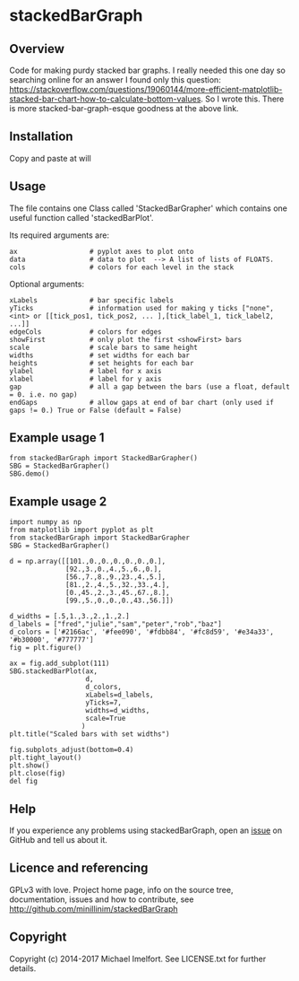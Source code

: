 # stackedBarGraph

## Overview

Code for making purdy stacked bar graphs. I really needed this one day so searching online for an answer I found only this question: https://stackoverflow.com/questions/19060144/more-efficient-matplotlib-stacked-bar-chart-how-to-calculate-bottom-values. So I wrote this. There is more stacked-bar-graph-esque goodness at the above link.


## Installation

Copy and paste at will

## Usage

The file contains one Class called 'StackedBarGrapher' which contains
one useful function called 'stackedBarPlot'.

Its required arguments are:

    ax                  # pyplot axes to plot onto
    data                # data to plot  --> A list of lists of FLOATS.
    cols                # colors for each level in the stack

Optional arguments:

    xLabels             # bar specific labels
    yTicks              # information used for making y ticks ["none", <int> or [[tick_pos1, tick_pos2, ... ],[tick_label_1, tick_label2, ...]]
    edgeCols            # colors for edges
    showFirst           # only plot the first <showFirst> bars
    scale               # scale bars to same height
    widths              # set widths for each bar
    heights             # set heights for each bar
    ylabel              # label for x axis
    xlabel              # label for y axis
    gap                 # all a gap between the bars (use a float, default = 0. i.e. no gap)
    endGaps             # allow gaps at end of bar chart (only used if gaps != 0.) True or False (default = False)

## Example usage 1

    from stackedBarGraph import StackedBarGrapher()
    SBG = StackedBarGrapher()
    SBG.demo()

## Example usage 2

    import numpy as np
    from matplotlib import pyplot as plt
    from stackedBarGraph import StackedBarGrapher
    SBG = StackedBarGrapher()

    d = np.array([[101.,0.,0.,0.,0.,0.,0.],
                  [92.,3.,0.,4.,5.,6.,0.],
                  [56.,7.,8.,9.,23.,4.,5.],
                  [81.,2.,4.,5.,32.,33.,4.],
                  [0.,45.,2.,3.,45.,67.,8.],
                  [99.,5.,0.,0.,0.,43.,56.]])

    d_widths = [.5,1.,3.,2.,1.,2.]
    d_labels = ["fred","julie","sam","peter","rob","baz"]
    d_colors = ['#2166ac', '#fee090', '#fdbb84', '#fc8d59', '#e34a33', '#b30000', '#777777']
    fig = plt.figure()

    ax = fig.add_subplot(111)
    SBG.stackedBarPlot(ax,
                       d,
                       d_colors,
                       xLabels=d_labels,
                       yTicks=7,
                       widths=d_widths,
                       scale=True
                      )
    plt.title("Scaled bars with set widths")

    fig.subplots_adjust(bottom=0.4)
    plt.tight_layout()
    plt.show()
    plt.close(fig)
    del fig

## Help

If you experience any problems using stackedBarGraph, open an [issue](https://github.com/minillinim/stackedBarGraph/issues) on GitHub and tell us about it.

## Licence and referencing

GPLv3 with love. Project home page, info on the source tree, documentation, issues and how to contribute, see http://github.com/minillinim/stackedBarGraph

## Copyright

Copyright (c) 2014-2017 Michael Imelfort. See LICENSE.txt for further details.
